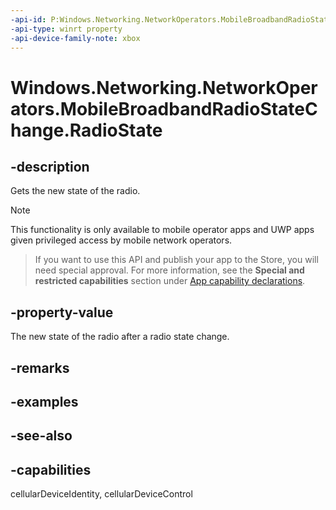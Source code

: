 ```yaml
---
-api-id: P:Windows.Networking.NetworkOperators.MobileBroadbandRadioStateChange.RadioState
-api-type: winrt property
-api-device-family-note: xbox
---
```


<!-- Property syntax
public Windows.Networking.NetworkOperators.MobileBroadbandRadioState RadioState { get; }
-->

# Windows.Networking.NetworkOperators.MobileBroadbandRadioStateChange.RadioState

## -description
Gets the new state of the radio.

> [!NOTE]
> This functionality is only available to mobile operator apps and UWP apps given privileged access by mobile network operators.


> If you want to use this API and publish your app to the Store, you will need special approval. For more information, see the **Special and restricted capabilities** section under [App capability declarations](https://docs.microsoft.com/windows/uwp/packaging/app-capability-declarations). 

## -property-value
The new state of the radio after a radio state change.

## -remarks

## -examples

## -see-also

## -capabilities
cellularDeviceIdentity, cellularDeviceControl
